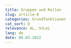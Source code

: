 ```yaml
---
title: Gruppen und Rollen
slug: article-8
categories: Grundfunktionen
cat_sort: D
relevance: AL, StLei
lang: de
date: 06.03.2022
---
```

